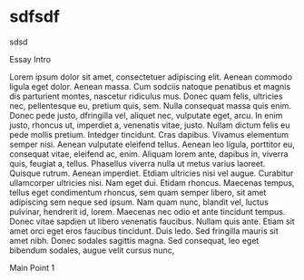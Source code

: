 # sdfsdf
sdsd


Essay Intro

Lorem ipsum dolor sit amet, consectetuer adipiscing elit. Aenean commodo ligula eget dolor. Aenean massa. Cum sodciis natoque penatibus et magnis dis parturient montes, nascetur ridiculus mus. Donec quam felis, ultricies nec, pellentesque eu, pretium quis, sem. Nulla consequat massa quis enim. Donec pede justo, dfringilla vel, aliquet nec, vulputate eget, arcu. In enim justo, rhoncus ut, imperdiet a, venenatis vitae, justo. Nullam dictum felis eu pede mollis pretium. Intedger tincidunt. Cras dapibus. Vivamus elementum semper nisi. Aenean vulputate eleifend tellus. Aenean leo ligula, porttitor eu, consequat vitae, eleifend ac, enim. Aliquam lorem ante, dapibus in, viverra quis, feugiat a, tellus. Phasellus viverra nulla ut metus varius laoreet. Quisque rutrum. Aenean imperdiet. Etdiam ultricies nisi vel augue. Curabitur ullamcorper ultricies nisi. Nam eget dui. Etidam rhoncus. Maecenas tempus, tellus eget condimentum rhoncus, sem quam semper libero, sit amet adipiscing sem neque sed ipsum. Nam quam nunc, blandit vel, luctus pulvinar, hendrerit id, lorem. Maecenas nec odio et ante tincidunt tempus. Donec vitae sapdien ut libero venenatis faucibus. Nullam quis ante. Etiam sit amet orci eget eros faucibus tincidunt. Duis ledo. Sed fringilla mauris sit amet nibh. Donec sodales sagittis magna. Sed consequat, leo eget bibendum sodales, augue velit cursus nunc,

Main Point 1

